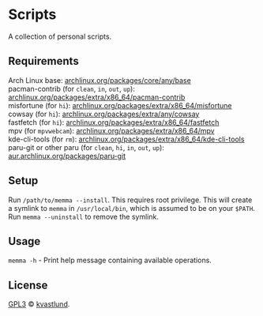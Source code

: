 # Scripts
A collection of personal scripts.

## Requirements
Arch Linux base: [archlinux.org/packages/core/any/base](https://archlinux.org/packages/core/any/base/)\
pacman-contrib (for `clean`, `in`, `out`, `up`): [archlinux.org/packages/extra/x86_64/pacman-contrib](https://archlinux.org/packages/extra/x86_64/pacman-contrib/)\
misfortune (for `hi`): [archlinux.org/packages/extra/x86_64/misfortune](https://archlinux.org/packages/extra/x86_64/misfortune/)\
cowsay (for `hi`): [archlinux.org/packages/extra/any/cowsay](https://archlinux.org/packages/extra/any/cowsay/)\
fastfetch (for `hi`): [archlinux.org/packages/extra/x86_64/fastfetch](https://archlinux.org/packages/extra/x86_64/fastfetch/)\
mpv (for `mpvwebcam`): [archlinux.org/packages/extra/x86_64/mpv](https://archlinux.org/packages/extra/x86_64/mpv/)\
kde-cli-tools (for `rm`): [archlinux.org/packages/extra/x86_64/kde-cli-tools](https://archlinux.org/packages/extra/x86_64/kde-cli-tools/)\
paru-git or other paru (for `clean`, `hi`, `in`, `out`, `up`): [aur.archlinux.org/packages/paru-git](https://aur.archlinux.org/packages/paru-git/)

## Setup
Run `/path/to/memma --install`. This requires root privilege. This will create a symlink to `memma` in `/usr/local/bin`, which is assumed to be on your `$PATH`. Run `memma --uninstall` to remove the symlink.

## Usage
`memma -h` - Print help message containing available operations.

## License
[GPL3](LICENSE) © [kvastlund](https://github.com/kvastlund).
